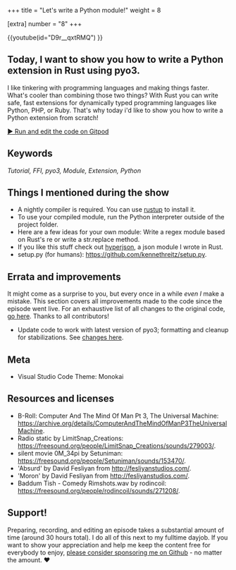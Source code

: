 +++
title = "Let's write a Python module!"
weight = 8

[extra]
number = "8"
+++

{{youtube(id="D9r__qxtRMQ") }}

## Today, I want to show you how to write a Python extension in Rust using pyo3.
I like tinkering with programming languages and making things faster. What's cooler than combining those two things? With Rust you can write safe, fast extensions for dynamically typed programming languages like Python, PHP, or Ruby. That's why today i'd like to show you how to write a Python extension from scratch!


<!-- more -->

<a target="_blank" class="button"
href="https://gitpod.io/#https://github.com/hello-rust/show/tree/master/episode/8">&#x25b6;
Run and edit the code on Gitpod</a>

## Keywords

*Tutorial, FFI, pyo3, Module, Extension, Python*

## Things I mentioned during the show

* A nightly compiler is required. You can use [rustup](https://rustup.rs/) to install it.
* To use your compiled module, run the Python interpreter outside of the project folder.
* Here are a few ideas for your own module: Write a regex module based on Rust's re or write a str.replace method.
* If you like this stuff check out [hyperjson](https://github.com/mre/hyperjson), a json module I wrote in Rust.
* setup.py (for humans): https://github.com/kennethreitz/setup.py.

## Errata and improvements

It might come as a surprise to you, but every once in a while *even I* make a mistake. This section covers all improvements made to the code since the episode went live. For an exhaustive list of all changes to the original code, [go here](https://github.com/hello-rust/show/commits/master/episode/8). Thanks to all contributors!

* Update code to work with latest version of pyo3; formatting and cleanup for stabilizations. See [changes here](https://github.com/hello-rust/show/pull/47).

## Meta

* Visual Studio Code Theme: Monokai


## Resources and licenses

* B-Roll: Computer And The Mind Of Man Pt 3, The Universal Machine: https://archive.org/details/ComputerAndTheMindOfManP3TheUniversalMachine.
* Radio static by LimitSnap_Creations: https://freesound.org/people/LimitSnap_Creations/sounds/279003/.
* silent movie 0M_34pi by Setuniman: https://freesound.org/people/Setuniman/sounds/153470/.
* 'Absurd' by David Fesliyan from http://fesliyanstudios.com/.
* 'Moron' by David Fesliyan from http://fesliyanstudios.com/.
* Baddum Tish - Comedy Rimshots.wav by rodincoil: https://freesound.org/people/rodincoil/sounds/271208/.



## Support!

Preparing, recording, and editing an episode takes a substantial amount of time
(around 30 hours total). I do all of this next to my fulltime dayjob.
If you want to show your appreciation and help me keep the content free
for everybody to enjoy, [please consider sponsoring me on
Github](https://github.com/sponsors/mre/) - no matter the amount. ❤️
